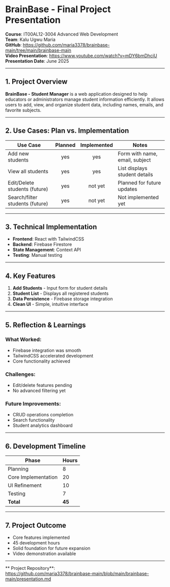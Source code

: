# BrainBase - Final Project Presentation  

**Course**: IT00AL12-3004 Advanced Web Development  
**Team**: Kalu Ugwu Maria  
**GitHub**: https://github.com/maria3378/brainbase-main/tree/main/brainbase-main  
**Video Presentation**: https://www.youtube.com/watch?v=mDY6bmDhciU 
**Presentation Date**: June 2025  

---

## 1. Project Overview  

**BrainBase - Student Manager** is a web application designed to help educators or administrators manage student information efficiently. It allows users to add, view, and organize student data, including names, emails, and favorite subjects.

---

## 2. Use Cases: Plan vs. Implementation  

| Use Case                        | Planned | Implemented | Notes                          |
|---------------------------------|:-------:|:-----------:|--------------------------------|
| Add new students                |   yes   |     yes     | Form with name, email, subject |
| View all students               |   yes   |     yes     | List displays student details  |
| Edit/Delete students (future)   |   yes   |     not yet | Planned for future updates     |
| Search/filter students (future) |   yes   |     not yet | Not implemented yet            |

---

## 3. Technical Implementation  

- **Frontend**: React with TailwindCSS  
- **Backend**: Firebase Firestore  
- **State Management**: Context API  
- **Testing**: Manual testing  

---

## 4. Key Features  

1. **Add Students** - Input form for student details  
2. **Student List** - Displays all registered students  
3. **Data Persistence** - Firebase storage integration  
4. **Clean UI** - Simple, intuitive interface  

---

## 5. Reflection & Learnings  

###  What Worked:  
- Firebase integration was smooth  
- TailwindCSS accelerated development  
- Core functionality achieved  

### Challenges:  
- Edit/delete features pending  
- No advanced filtering yet  

### Future Improvements:  
- CRUD operations completion  
- Search functionality  
- Student analytics dashboard  

---

## 6. Development Timeline  

| Phase               | Hours |
|---------------------|-------|
| Planning            | 8     |
| Core Implementation | 20    |
| UI Refinement       | 10    |
| Testing             | 7     |
| **Total**          | **45** |

---

## 7. Project Outcome  

- Core features implemented  
- 45 development hours  
- Solid foundation for future expansion  
- Video demonstration available  

---

** Project Repository**:  
https://github.com/maria3378/brainbase-main/blob/main/brainbase-main/presentation.md


